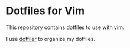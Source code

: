Dotfiles for Vim
================

This repository contains dotfiles to use with vim.

I use [dotfiler](https://github.com/svetlyak40wt/dotfiler) to organize my dotfiles.
